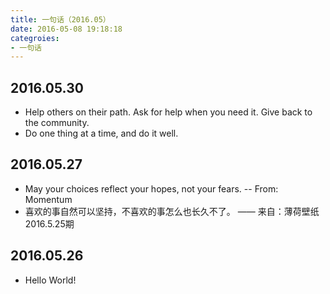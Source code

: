 ```yaml
---
title: 一句话（2016.05）
date: 2016-05-08 19:18:18
categroies:
- 一句话
---
```


## 2016.05.30
- Help others on their path.
Ask for help when you need it.
Give back to the community.
- Do one thing at a time, and do it well.

## 2016.05.27
- May your choices reflect your hopes, not your fears.
    -- From: Momentum
- 喜欢的事自然可以坚持，不喜欢的事怎么也长久不了。
    —— 来自：薄荷壁纸2016.5.25期

## 2016.05.26
- Hello World!
